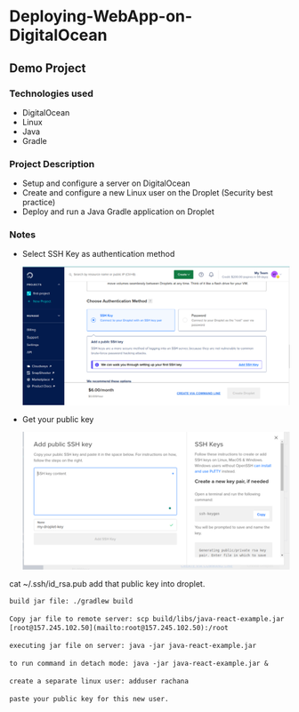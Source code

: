 # Deploying-WebApp-on-DigitalOcean

## Demo Project

### Technologies used
- DigitalOcean
- Linux
- Java
- Gradle

### Project Description
- Setup and configure a server on DigitalOcean
- Create and configure a new Linux user on the Droplet (Security best practice)
- Deploy and run a Java Gradle application on Droplet

### Notes
- Select SSH Key as authentication method

  <img src="./Screenshot from 2023-05-03 16-13-00.png" alt="Select SSH Key as authentication method">
 
- Get your public key

  <img src="./Screenshot from 2023-05-03 16-13-43.png" alt="Get your public key">
 
 cat ~/.ssh/id_rsa.pub
    add that public key into droplet.
    
    build jar file: ./gradlew build
    
    Copy jar file to remote server: scp build/libs/java-react-example.jar [root@157.245.102.50](mailto:root@157.245.102.50):/root
    
    executing jar file on server: java -jar java-react-example.jar
    
    to run command in detach mode: java -jar java-react-example.jar &
    
    create a separate linux user: adduser rachana
    
    paste your public key for this new user.
